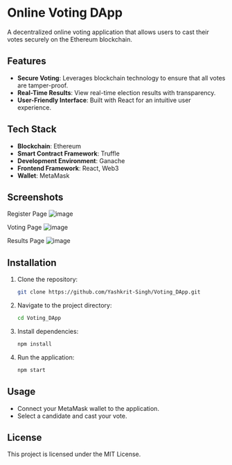 # Online Voting DApp

A decentralized online voting application that allows users to cast their votes securely on the Ethereum blockchain.

## Features
- **Secure Voting**: Leverages blockchain technology to ensure that all votes are tamper-proof.
- **Real-Time Results**: View real-time election results with transparency.
- **User-Friendly Interface**: Built with React for an intuitive user experience.

## Tech Stack
- **Blockchain**: Ethereum
- **Smart Contract Framework**: Truffle
- **Development Environment**: Ganache
- **Frontend Framework**: React, Web3
- **Wallet**: MetaMask

## Screenshots
Register Page
![image](https://github.com/user-attachments/assets/d776089d-bb5b-4faf-a99e-297619f1835b)

Voting Page
![image](https://github.com/user-attachments/assets/50d1b6ca-c40a-46ee-ab16-c3855c21df50)

Results Page
![image](https://github.com/user-attachments/assets/67baec10-2659-4898-aea4-de886ab19a74)

## Installation
1. Clone the repository:
   ```bash
   git clone https://github.com/Yashkrit-Singh/Voting_DApp.git
2. Navigate to the project directory:
   ```bash
   cd Voting_DApp
3. Install dependencies:
   ```bash
   npm install
4. Run the application:
   ```bash
   npm start
## Usage
- Connect your MetaMask wallet to the application.
- Select a candidate and cast your vote.

## License
This project is licensed under the MIT License.


